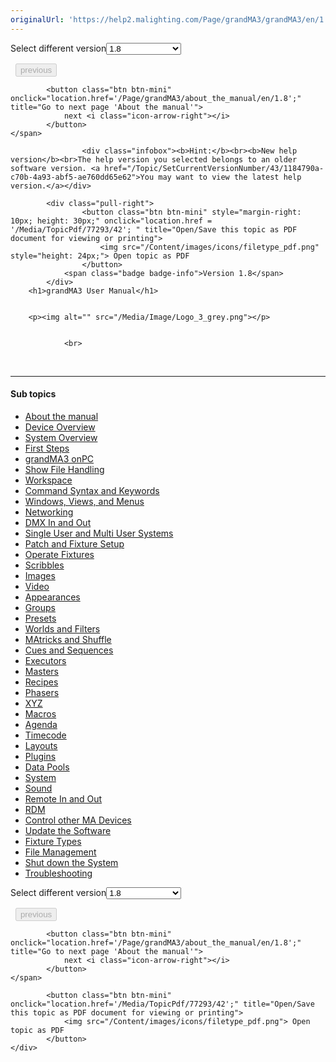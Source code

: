 ```yaml
---
originalUrl: 'https://help2.malighting.com/Page/grandMA3/grandMA3/en/1.8'
---
```


<div class="topic-navigation">

<div class="pull-right">
	<span class="pull-left">


<div class="pull-left">
<form action="/Topic/SetCurrentVersionNumber" class="form-inline" id="frmTagSelector" method="post">	<span class="form-mini">
		<div class="input-prepend"><span class="add-on">Select different version</span><select autocomplete="off" id="versionNumberId" name="versionNumberId" onchange="$(this).closest('#frmTagSelector').submit();" style="width: 120px;"><option value="">- latest -</option>
<option value="10">1.0</option>
<option value="32">1.1</option>
<option value="35">1.2</option>
<option value="36">1.3</option>
<option value="37">1.4</option>
<option value="38">1.5</option>
<option value="39">1.6</option>
<option value="40">1.7</option>
<option selected="selected" value="42">1.8</option>
<option value="43">1.9</option>
</select></div>
		<input data-val="true" data-val-number="The field Int32 must be a number." data-val-required="The Int32 field is required." id="ProductId" name="ProductId" type="hidden" value="16">
		<input id="CurrentGuid" name="CurrentGuid" type="hidden" value="1184790a-c70b-4a93-abf5-ae760dd65e62">
	</span>
</form></div>&nbsp;	</span>
	<span class="pull-right" style="white-space: nowrap;">
			<button class="btn btn-mini" disabled="disabled">
				<i class="icon-arrow-left"></i> previous
			</button>

			<button class="btn btn-mini" onclick="location.href='/Page/grandMA3/about_the_manual/en/1.8';" title="Go to next page 'About the manual'">
				next <i class="icon-arrow-right"></i> 
			</button>
	</span>
</div>
<div class="clear-fix" style="margin-bottom: 10px"></div>
</div>

					<div class="infobox"><b>Hint:</b><br><b>New help version</b><br>The help version you selected belongs to an older software version. <a href="/Topic/SetCurrentVersionNumber/43/1184790a-c70b-4a93-abf5-ae760dd65e62">You may want to view the latest help version.</a></div>

			<div class="pull-right">
					<button class="btn btn-mini" style="margin-right: 10px; height: 30px;" onclick="location.href = '/Media/TopicPdf/77293/42'; " title="Open/Save this topic as PDF document for viewing or printing">
						<img src="/Content/images/icons/filetype_pdf.png" style="height: 24px;"> Open topic as PDF
					</button>
				<span class="badge badge-info">Version 1.8</span>
			</div>
		<h1>grandMA3 User Manual</h1>


		<p><img alt="" src="/Media/Image/Logo_3_grey.png"></p>


				<br>
<div class="topic-navigation">
	<br>
	<hr>
	<h4>Sub topics</h4>
	<ul>
				<li><a href="/Page/grandMA3/about_the_manual/en/1.8">About the manual</a></li>
				<li><a href="/Page/grandMA3/device_overview/en/1.8">Device Overview</a></li>
				<li><a href="/Page/grandMA3/system/en/1.8">System Overview</a></li>
				<li><a href="/Page/grandMA3/first_steps/en/1.8">First Steps</a></li>
				<li><a href="/Page/grandMA3/onpc/en/1.8">grandMA3 onPC</a></li>
				<li><a href="/Page/grandMA3/show_file_management/en/1.8">Show File Handling</a></li>
				<li><a href="/Page/grandMA3/workspace/en/1.8">Workspace</a></li>
				<li><a href="/Page/grandMA3/csk_function_of_command_line/en/1.8">Command Syntax and Keywords</a></li>
				<li><a href="/Page/grandMA3/wvm/en/1.8">Windows, Views, and Menus</a></li>
				<li><a href="/Page/grandMA3/network/en/1.8">Networking</a></li>
				<li><a href="/Page/grandMA3/dmx/en/1.8">DMX In and Out</a></li>
				<li><a href="/Page/grandMA3/user/en/1.8">Single User and Multi User Systems</a></li>
				<li><a href="/Page/grandMA3/patch/en/1.8">Patch and Fixture Setup</a></li>
				<li><a href="/Page/grandMA3/operate_fixtures/en/1.8">Operate Fixtures</a></li>
				<li><a href="/Page/grandMA3/scribbles/en/1.8">Scribbles</a></li>
				<li><a href="/Page/grandMA3/image/en/1.8">Images</a></li>
				<li><a href="/Page/grandMA3/video/en/1.8">Video</a></li>
				<li><a href="/Page/grandMA3/appear/en/1.8">Appearances</a></li>
				<li><a href="/Page/grandMA3/group/en/1.8">Groups</a></li>
				<li><a href="/Page/grandMA3/presets/en/1.8">Presets</a></li>
				<li><a href="/Page/grandMA3/worldfilter/en/1.8">Worlds and Filters</a></li>
				<li><a href="/Page/grandMA3/matricks/en/1.8">MAtricks and Shuffle</a></li>
				<li><a href="/Page/grandMA3/cue_sequence/en/1.8">Cues and Sequences</a></li>
				<li><a href="/Page/grandMA3/executor/en/1.8">Executors</a></li>
				<li><a href="/Page/grandMA3/masters/en/1.8">Masters</a></li>
				<li><a href="/Page/grandMA3/recipes/en/1.8">Recipes</a></li>
				<li><a href="/Page/grandMA3/phaser/en/1.8">Phasers</a></li>
				<li><a href="/Page/grandMA3/xyz/en/1.8">XYZ</a></li>
				<li><a href="/Page/grandMA3/macros/en/1.8">Macros</a></li>
				<li><a href="/Page/grandMA3/agenda/en/1.8">Agenda</a></li>
				<li><a href="/Page/grandMA3/timecode/en/1.8">Timecode</a></li>
				<li><a href="/Page/grandMA3/Layouts/en/1.8">Layouts</a></li>
				<li><a href="/Page/grandMA3/Plugins/en/1.8">Plugins</a></li>
				<li><a href="/Page/grandMA3/datapool/en/1.8">Data Pools</a></li>
				<li><a href="/Page/grandMA3/system_information/en/1.8">System</a></li>
				<li><a href="/Page/grandMA3/sound/en/1.8">Sound</a></li>
				<li><a href="/Page/grandMA3/remote_inputs/en/1.8">Remote In and Out</a></li>
				<li><a href="/Page/grandMA3/RDM/en/1.8">RDM</a></li>
				<li><a href="/Page/grandMA3/control_other_ma_devices/en/1.8">Control other MA Devices</a></li>
				<li><a href="/Page/grandMA3/update/en/1.8">Update the Software</a></li>
				<li><a href="/Page/grandMA3/fixture_types/en/1.8">Fixture Types</a></li>
				<li><a href="/Page/grandMA3/file_management/en/1.8">File Management</a></li>
				<li><a href="/Page/grandMA3/shutdown_the_system/en/1.8">Shut down the System</a></li>
				<li><a href="/Page/grandMA3/troubleshooting/en/1.8">Troubleshooting</a></li>
	</ul>

<div class="pull-right">
	<span class="pull-left">


<div class="pull-left">
<form action="/Topic/SetCurrentVersionNumber" class="form-inline" id="frmTagSelector" method="post">	<span class="form-mini">
		<div class="input-prepend"><span class="add-on">Select different version</span><select autocomplete="off" id="versionNumberId" name="versionNumberId" onchange="$(this).closest('#frmTagSelector').submit();" style="width: 120px;"><option value="">- latest -</option>
<option value="10">1.0</option>
<option value="32">1.1</option>
<option value="35">1.2</option>
<option value="36">1.3</option>
<option value="37">1.4</option>
<option value="38">1.5</option>
<option value="39">1.6</option>
<option value="40">1.7</option>
<option selected="selected" value="42">1.8</option>
<option value="43">1.9</option>
</select></div>
		<input data-val="true" data-val-number="The field Int32 must be a number." data-val-required="The Int32 field is required." id="ProductId" name="ProductId" type="hidden" value="16">
		<input id="CurrentGuid" name="CurrentGuid" type="hidden" value="1184790a-c70b-4a93-abf5-ae760dd65e62">
	</span>
</form></div>&nbsp;	</span>
	<span class="pull-right" style="white-space: nowrap;">
			<button class="btn btn-mini" disabled="disabled">
				<i class="icon-arrow-left"></i> previous
			</button>

			<button class="btn btn-mini" onclick="location.href='/Page/grandMA3/about_the_manual/en/1.8';" title="Go to next page 'About the manual'">
				next <i class="icon-arrow-right"></i> 
			</button>
	</span>
</div>
	<div class="clear-fix"></div>
	<div class="pull-right">
	
			<button class="btn btn-mini" onclick="location.href='/Media/TopicPdf/77293/42';" title="Open/Save this topic as PDF document for viewing or printing">
				<img src="/Content/images/icons/filetype_pdf.png"> Open topic as PDF
			</button>
	</div>
<div class="clear-fix" style="margin-bottom: 10px"></div>
</div>

	
